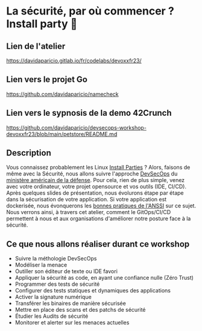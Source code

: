 # La sécurité, par où commencer ? Install party 🎉

## Lien de l'atelier

https://davidaparicio.gitlab.io/fr/codelabs/devoxxfr23/

## Lien vers le projet Go 

https://github.com/davidaparicio/namecheck

## Lien vers le sypnosis de la demo 42Crunch

https://github.com/davidaparicio/devsecops-workshop-devoxxfr23/blob/main/petstore/README.md

## Description

Vous connaissez probablement les Linux [Install Parties](https://fr.wikipedia.org/wiki/Install_party) ? Alors, faisons de même avec la Sécurité, nous allons suivre l'approche [DevSecOps](https://davidaparicio.gitlab.io/website/files/devsecops_software_lifecycle.jpg) du [ministère américain de la défense](https://public.cyber.mil/devsecops/). Pour cela, rien de plus simple, venez avec votre ordinateur, votre projet opensource et vos outils (IDE, CI/CD). Après quelques slides de présentation, nous évolurons étape par étape dans la sécurisation de votre application. Si votre application est dockerisée, nous évonquerons les [bonnes pratiques de l'ANSSI](https://www.ssi.gouv.fr/guide/recommandations-de-securite-relatives-au-deploiement-de-conteneurs-docker/) sur ce sujet. Nous verrons ainsi, à travers cet atelier, comment le GitOps/CI/CD permettent à nous et aux organisations d'améliorer notre posture face à la sécurité.

## Ce que nous allons réaliser durant ce workshop

- Suivre la méthologie DevSecOps
- Modéliser la menace
- Outiller son éditeur de texte ou IDE favori 
- Appliquer la sécurité as code, en ayant une confiance nulle (Zéro Trust)
- Programmer des tests de sécurité
- Configurer des tests statiques et dynamiques des applications 
- Activer la signature numérique 
- Transférer les binaires de manière sécurisée
- Mettre en place des scans et des patchs de sécurité
- Étudier les Audits de sécurité
- Monitorer et alerter sur les menaces actuelles